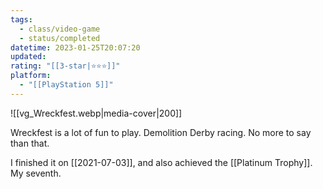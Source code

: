 ```yaml
---
tags:
  - class/video-game
  - status/completed
datetime: 2023-01-25T20:07:20
updated: 
rating: "[[3-star|⭐️⭐️⭐️]]"
platform:
  - "[[PlayStation 5]]"
---
```

![[vg_Wreckfest.webp|media-cover|200]]

Wreckfest is a lot of fun to play. Demolition Derby racing. No more to say than that.

I finished it on [[2021-07-03]], and also achieved the [[Platinum Trophy]]. My seventh.